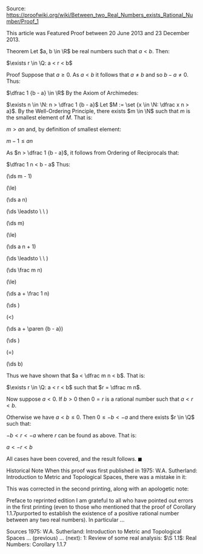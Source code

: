 # 

Source: https://proofwiki.org/wiki/Between_two_Real_Numbers_exists_Rational_Number/Proof_1

  This article was Featured Proof between 20 June 2013 and 23 December 2013.


Theorem
Let $a, b \in \R$ be real numbers such that $a < b$.
Then:

$\exists r \in \Q: a < r < b$


Proof
Suppose that $a \ge 0$.
As $a < b$ it follows that $a \ne b$ and so $b - a \ne 0$.
Thus:

$\dfrac 1 {b - a} \in \R$
By the Axiom of Archimedes:

$\exists n \in \N: n > \dfrac 1 {b - a}$
Let $M := \set {x \in \N: \dfrac x n > a}$.
By the Well-Ordering Principle, there exists $m \in \N$ such that $m$ is the smallest element of $M$.
That is:

$m > a n$
and, by definition of smallest element:

$m - 1 \le a n$

As $n > \dfrac 1 {b - a}$, it follows from Ordering of Reciprocals that:

$\dfrac 1 n < b - a$
Thus:














\(\ds m - 1\)

\(\le\)







\(\ds a n\)














\(\ds \leadsto \ \ \)





\(\ds m\)

\(\le\)







\(\ds a n + 1\)














\(\ds \leadsto \ \ \)





\(\ds \frac m n\)

\(\le\)







\(\ds a + \frac 1 n\)




















\(\ds \)

\(<\)







\(\ds a + \paren {b - a}\)




















\(\ds \)

\(=\)







\(\ds b\)










Thus we have shown that $a < \dfrac m n < b$.
That is:

$\exists r \in \Q: a < r < b$
such that $r = \dfrac m n$.

Now suppose $a < 0$.
If $b > 0$ then $0 = r$ is a rational number such that $a < r < b$.

Otherwise we have $a < b \le 0$.
Then $0 \le -b < -a$ and there exists $r \in \Q$ such that:

$-b < r < -a$
where $r$ can be found as above.
That is:

$a < -r < b$

All cases have been covered, and the result follows.
$\blacksquare$


Historical Note
When this proof was first published in 1975: W.A. Sutherland: Introduction to Metric and Topological Spaces, there was a mistake in it:




This was corrected in the second printing, along with an apologetic note:

Preface to reprinted edition
I am grateful to all who have pointed out errors in the first printing (even to those who mentioned that the proof of Corollary 1.1.7purported to establish the existence of a positive rational number between any two real numbers). In particular ...


Sources
1975: W.A. Sutherland: Introduction to Metric and Topological Spaces ... (previous) ... (next): $1$: Review of some real analysis: $\S 1.1$: Real Numbers: Corollary $1.1.7$




